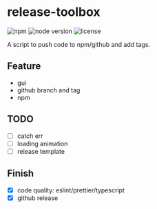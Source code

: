 # release-toolbox

![npm](https://img.shields.io/npm/v/release-toolbox)
![node version](https://img.shields.io/node/v/release-toolbox)
![license](https://img.shields.io/npm/l/release-toolbox)

A script to push code to npm/github and add tags.

## Feature

- gui
- github branch and tag
- npm

## TODO

- [ ] catch err
- [ ] loading animation
- [ ] release template

## Finish

- [x] code quality: eslint/prettier/typescript
- [x] github release
